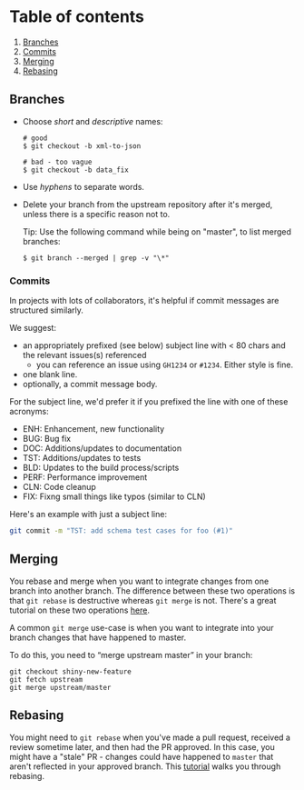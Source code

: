 # Table of contents

1. [Branches](#branches)
2. [Commits](#commits)
3. [Merging](#merging)
4. [Rebasing](#rebasing)

## Branches

* Choose *short* and *descriptive* names:

  ```shell
  # good
  $ git checkout -b xml-to-json

  # bad - too vague
  $ git checkout -b data_fix
  ```

* Use *hyphens* to separate words.

* Delete your branch from the upstream repository after it's merged, unless
  there is a specific reason not to.

  Tip: Use the following command while being on "master", to list merged
  branches:

  ```shell
  $ git branch --merged | grep -v "\*"
  ```

### Commits
In projects with lots of collaborators, it's helpful if commit messages are structured similarly.

We suggest:

 - an appropriately prefixed (see below) subject line with < 80 chars and the relevant issues(s) referenced
   - you can reference an issue using `GH1234` or `#1234`. Either style is fine.
 - one blank line.
 - optionally, a commit message body.

For the subject line, we'd prefer it if you prefixed the line with one of these acronyms:

 - ENH: Enhancement, new functionality
 - BUG: Bug fix
 - DOC: Additions/updates to documentation
 - TST: Additions/updates to tests
 - BLD: Updates to the build process/scripts
 - PERF: Performance improvement
 - CLN: Code cleanup
 - FIX: Fixng small things like typos (similar to CLN)

Here's an example with just a subject line:
```bash
git commit -m "TST: add schema test cases for foo (#1)"
```

## Merging
You rebase and merge when you want to integrate changes from one branch into another branch. The difference
between these two operations is that `git rebase` is destructive whereas `git merge` is not. There's
a great tutorial on these two operations [here](https://www.atlassian.com/git/tutorials/merging-vs-rebasing).

A common `git merge` use-case is when you want to integrate into your branch changes that have happened to master.

To do this, you need to “merge upstream master” in your branch:
  ```
  git checkout shiny-new-feature
  git fetch upstream
  git merge upstream/master
  ```
## Rebasing  
You might need to `git rebase` when you've made a pull request, received a review sometime later, and then had the PR
approved. In this case, you might have a "stale" PR - changes could have happened to `master` that aren't reflected in 
your approved branch. This [tutorial](https://github.com/edx/edx-platform/wiki/How-to-Rebase-a-Pull-Request) walks you 
through rebasing.
